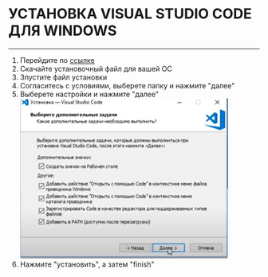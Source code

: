 # УСТАНОВКА VISUAL STUDIO CODE ДЛЯ WINDOWS
----

1. Перейдите по [ссылке](https://code.visualstudio.com/download)
2. Скачайте установочный файл для вашей ОС
3. Зпустите файл установки
4. Согласитесь с условиями, выберете папку и нажмите "далее"
5. Выберете настройки и нажмите "далее" 
![](./assets/vs-1.1.png)
6. Нажмите "установить", а затем "finish"
